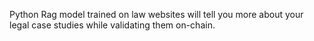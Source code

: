Python Rag model trained on law websites will tell you more about your legal case studies while validating them on-chain.

